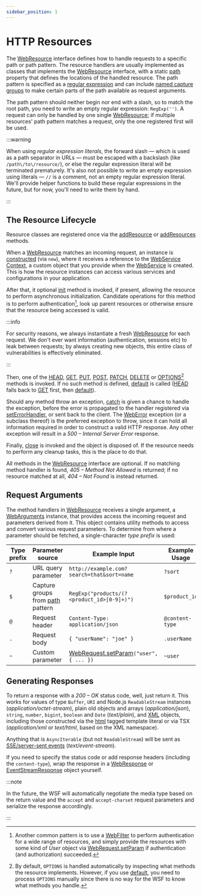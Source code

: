 ```yaml
---
sidebar_position: 1
---
```


# HTTP Resources

The [WebResource] interface defines how to handle requests to a specific path or path pattern. The resource handlers are
usually implemented as classes that implements the [WebResource] interface, with a static [path] property that defines
the locations of the handled resource. The path pattern is specified as a [regular expression] and can include [named
capture groups] to make certain parts of the path available as request arguments.

The path pattern should neither begin nor end with a slash, so to match the root path, you need to write an empty
regular expression: `RegExp('')`. A request can only be handled by one single [WebResource]; if multiple resources' path
pattern matches a request, only the one registered first will be used.

:::warning

When using *regular expression literals*, the forward slash — which is used as a path separator in URLs — must be
escaped with a backslash (like `/path\/to\/resource/`), or else the regular expression literal will be terminated
prematurely. It's also not possible to write an empty expression using literals — `//` is a comment, not an empty
regular expression literal. We'll provide helper functions to build these regular expressions in the future, but for
now, you'll need to write them by hand.

:::

## The Resource Lifecycle

Resource classes are registered once via the [addResource] or [addResources] methods.

When a [WebResource] matches an incoming request, an instance is [constructed][WebResourceCtor] (via `new`), where it
receives a reference to the [WebService Context], a custom object that you provide when the [WebService] is created.
This is how the resource instances can access various services and configurations in your application.

After that, it optional [init] method is invoked, if present, allowing the resource to perform asynchronous
initialization. Candidate operations for this method is to perform authentication[^1], look up parent resources or otherwise
ensure that the resource being accessed is valid.

:::info

For security reasons, we always instantiate a fresh [WebResource] for each request. We don't ever want information
(authentication, sessions etc) to leak between requests; by always creating new objects, this entire class of
vulnerabilities is effectively eliminated.

:::

Then, one of the [HEAD], [GET], [PUT], [POST], [PATCH], [DELETE] or [OPTIONS]&ZeroWidthSpace;[^2] methods is invoked. If
no such method is defined, [default] is called ([HEAD] falls back to [GET] first, then [default]).

Should any method throw an exception, [catch] is given a chance to handle the exception, before the error is propagated
to the handler registered via [setErrorHandler], or sent back to the client. The [WebError] exception (or a subclass
thereof) is the preferred exception to throw, since it can hold all information required in order to construct a valid
HTTP response. Any other exception will result in a *500 – Internal Server Error* response.

Finally, [close] is invoked and the object is disposed of. If the resource needs to perform any cleanup tasks, this is
the place to do that.

All methods in the [WebResource] interface are optional. If no matching method handler is found, *405 – Method Not
Allowed* is returned; if no resource matched at all, *404 – Not Found* is instead returned.

## Request Arguments

The method handlers in [WebResource] receives a single argument, a [WebArguments] instance, that provides access the
incoming request and parameters derived from it. This object contains utility methods to access and convert various
request parameters. To determine from where a parameter should be fetched, a single-character *type prefix* is used:

Type prefix | Parameter source                   | Example Input                              | Example Usage
------------|------------------------------------|--------------------------------------------|----------------
`?`         | URL query parameter                | `http://example.com?search=that&sort=name` | `?sort`
`$`         | Capture groups from [path] pattern | `RegExp("products/(?<product_id>[0-9]+)")` | `$product_id`
`@`         | Request header                     | `Content-Type: application/json`           | `@content-type`
`.`         | Request body                       | `{ "userName": "joe" }`                    | `.userName`
`~`         | Custom parameter                   | [WebRequest.setParam]`("user", { ... })`   | `~user`

## Generating Responses

To return a response with a *200 – OK* status code, well, just return it. This works for values of type `Buffer`, `URI`
and Node.js `ReadableStream` instances (*application/octet-stream*), plain old objects and arrays (*application/json*),
`string`, `number`, `bigint`, `boolean` and `Date` (*text/plain*), and [XML] objects, including those constructed via
the [html] tagged template literal or via TSX (*application/xml* or *text/html*, based on the XML namespace).

Anything that is `AsyncIterable` (but not `ReadableStream`) will be sent as [SSE/server-sent
events](https://developer.mozilla.org/en-US/docs/Web/API/Server-sent_events/) (*text/event-stream*).

If you need to specify the status code or add response headers (including the `content-type`), wrap the response in a
[WebResponse] or [EventStreamResponse] object yourself.

:::note

In the future, the WSF will automatically negotiate the media type based on the return value and the `accept` and
`accept-charset` request parameters and serialize the response accordingly.

:::

[^1]: Another common pattern is to use a [WebFilter] to perform authentication for a wide range of resources, and simply
      provide the resources with some kind of *User* object via [WebRequest.setParam] if authentication (and
      authorization) succeeded.
[^2]: By default, `OPTIONS` is handled automatically by inspecting what methods the resource implements. However, if you
      use [default], you need to process `OPTIONS` manually since there is no way for the WSF to know what methods you
      handle.

[EventStreamResponse]:  ../api/classes/divine_web_service.EventStreamResponse.md
[WebArguments]:         ../api/classes/divine_web_service.WebArguments.md
[WebError]:             ../api/classes/divine_web_service.WebError.md
[WebFilter]:            ../api/interfaces/divine_web_service.WebFilter.md
[WebResource]:          ../api/interfaces/divine_web_service.WebResource.md
[WebResourceCtor]:      ../api/interfaces/divine_web_service.WebResourceCtor.md#constructor
[WebResponse]:          ../api/classes/divine_web_service.WebResponse.md
[WebService]:           ../api/classes/divine_web_service.WebService.md

[addResource]:          ../api/classes/divine_web_service.WebService.md#addresource
[addResources]:         ../api/classes/divine_web_service.WebService.md#addresources
[setErrorHandler]:      ../api/classes/divine_web_service.WebService.md#seterrorhandler
[WebService Context]:   ../api/classes/divine_web_service.WebService.md#context
[WebRequest.setParam]:  ../api/classes/divine_web_service.WebRequest.md#setparam
[XML]:                  ../api/modules/divine_x4e.md#xml
[html]:                 ../api/modules/divine_x4e.md#html

[regular expression]:   https://developer.mozilla.org/en-US/docs/Web/JavaScript/Guide/Regular_Expressions
[named capture groups]: https://developer.mozilla.org/en-US/docs/Web/JavaScript/Guide/Regular_Expressions/Groups_and_Ranges#using_named_groups

[path]:                 ../api/interfaces/divine_web_service.WebResourceCtor.md#path
[init]:                 ../api/interfaces/divine_web_service.WebResource.md#init
[HEAD]:                 ../api/interfaces/divine_web_service.WebResource.md#head
[GET]:                  ../api/interfaces/divine_web_service.WebResource.md#get
[PUT]:                  ../api/interfaces/divine_web_service.WebResource.md#put
[POST]:                 ../api/interfaces/divine_web_service.WebResource.md#post
[PATCH]:                ../api/interfaces/divine_web_service.WebResource.md#patch
[DELETE]:               ../api/interfaces/divine_web_service.WebResource.md#delete
[OPTIONS]:              ../api/interfaces/divine_web_service.WebResource.md#options
[default]:              ../api/interfaces/divine_web_service.WebResource.md#default
[catch]:                ../api/interfaces/divine_web_service.WebResource.md#catch
[close]:                ../api/interfaces/divine_web_service.WebResource.md#close
